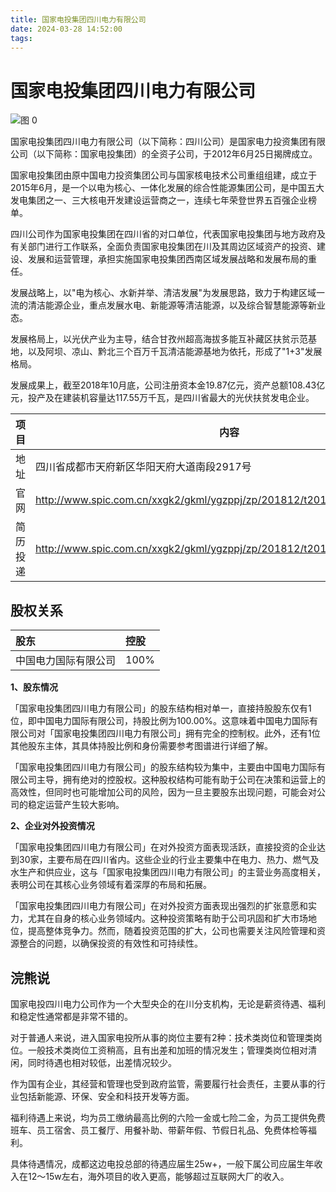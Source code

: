 ```yaml
---
title: 国家电投集团四川电力有限公司
date: 2024-03-28 14:52:00
tags:
---
```


# 国家电投集团四川电力有限公司

![图 0](/images/b10dbb0a5785f1efac324e2555c2278b680d93d41669c71e1a1626b6c382e332.png)  

国家电投集团四川电力有限公司（以下简称：四川公司）是国家电力投资集团有限公司（以下简称：国家电投集团）的全资子公司，于2012年6月25日揭牌成立。

国家电投集团由原中国电力投资集团公司与国家核电技术公司重组组建，成立于2015年6月，是一个以电为核心、一体化发展的综合性能源集团公司，是中国五大发电集团之一、三大核电开发建设运营商之一，连续七年荣登世界五百强企业榜单。

四川公司作为国家电投集团在四川省的对口单位，代表国家电投集团与地方政府及有关部门进行工作联系，全面负责国家电投集团在川及其周边区域资产的投资、建设、发展和运营管理，承担实施国家电投集团西南区域发展战略和发展布局的重任。

发展战略上，以"电为核心、水新并举、清洁发展"为发展思路，致力于构建区域一流的清洁能源企业，重点发展水电、新能源等清洁能源，以及综合智慧能源等新业态。

发展格局上，以光伏产业为主导，结合甘孜州超高海拔多能互补藏区扶贫示范基地，以及阿坝、凉山、黔北三个百万千瓦清洁能源基地为依托，形成了"1+3"发展格局。

发展成果上，截至2018年10月底，公司注册资本金19.87亿元，资产总额108.43亿元，投产及在建装机容量达117.55万千瓦，是四川省最大的光伏扶贫发电企业。

| 项目   | 内容                                     |
| ---- | -------------------------------------- |
| 地址   | 四川省成都市天府新区华阳天府大道南段2917号   |
| 官网   | http://www.spic.com.cn/xxgk2/gkml/ygzppj/zp/201812/t20181204_295854.htm   |
| 简历投递 | http://www.spic.com.cn/xxgk2/gkml/ygzppj/zp/201812/t20181204_295854.htm |

## 股权关系

| 股东           | 控股  |
| :----------- | :-- |
| 中国电力国际有限公司          | 100% |

**1、股东情况**

「国家电投集团四川电力有限公司」的股东结构相对单一，直接持股股东仅有1位，即中国电力国际有限公司，持股比例为100.00%。这意味着中国电力国际有限公司对「国家电投集团四川电力有限公司」拥有完全的控制权。此外，还有1位其他股东主体，其具体持股比例和身份需要参考图谱进行详细了解。

「国家电投集团四川电力有限公司」的股东结构较为集中，主要由中国电力国际有限公司主导，拥有绝对的控股权。这种股权结构可能有助于公司在决策和运营上的高效性，但同时也可能增加公司的风险，因为一旦主要股东出现问题，可能会对公司的稳定运营产生较大影响。

**2、企业对外投资情况**

「国家电投集团四川电力有限公司」在对外投资方面表现活跃，直接投资的企业达到30家，主要布局在四川省内。这些企业的行业主要集中在电力、热力、燃气及水生产和供应业，这与「国家电投集团四川电力有限公司」的主营业务高度相关，表明公司在其核心业务领域有着深厚的布局和拓展。

「国家电投集团四川电力有限公司」在对外投资方面表现出强烈的扩张意愿和实力，尤其在自身的核心业务领域内。这种投资策略有助于公司巩固和扩大市场地位，提高整体竞争力。然而，随着投资范围的扩大，公司也需要关注风险管理和资源整合的问题，以确保投资的有效性和可持续性。

## 浣熊说

国家电投四川电力公司作为一个大型央企的在川分支机构，无论是薪资待遇、福利和稳定性通常都是非常不错的。

对于普通人来说，进入国家电投所从事的岗位主要有2种：技术类岗位和管理类岗位。一般技术类岗位工资稍高，且有出差和加班的情况发生；管理类岗位相对清闲，同时待遇也相对较低，出差情况较少。

作为国有企业，其经营和管理也受到政府监管，需要履行社会责任，主要从事的行业包括新能源、环保、安全和科技开发等方面。

福利待遇上来说，均为员工缴纳最高比例的六险一金或七险二金，为员工提供免费班车、员工宿舍、员工餐厅、用餐补助、带薪年假、节假日礼品、免费体检等福利。

具体待遇情况，成都这边电投总部的待遇应届生25w+，一般下属公司应届生年收入在12～15w左右，海外项目的收入更高，能够超过互联网大厂的收入。


